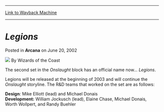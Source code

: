 
---
[Link to Wayback Machine](https://web.archive.org/web/20220119080810/https://magic.wizards.com/en/articles/archive/arcana/legions-2002-06-20)

[_metadata_:author]:- "Wizards of the Coast"
[_metadata_:description]:- "The second set in the Onslaught block has an official name now… Legions. Legions will be released at the beginning of 2003 and will continue the Onslaught storyline. The R&D teams that worked on the set are as follows: Design: Mike Elliott (lead) and Michael DonaisDevelopment: William Jockusch (lead), Elaine Chase, Michael Donais, Worth Wollpert, and Randy Buehler"
[_metadata_:generator]:- "Drupal 7 (http://drupal.org)"
[_metadata_:node]:- "705766"
[_metadata_:publish_date]:- "2002-06-20"
[_metadata_:source]:- "div-main-content"
[_metadata_:title]:- "Legions"
[_metadata_:wayback_capture_timestamp]:- "2022-01-19 08:08:10"
[_metadata_:wayback_raw_url]:- "https://web.archive.org/web/20220119080810id_/https://magic.wizards.com/en/articles/archive/arcana/legions-2002-06-20"
[_metadata_:wayback_url]:- "https://magic.wizards.com/en/articles/archive/arcana/legions-2002-06-20"
---


*Legions*
=========



 Posted in **Arcana**
 on June 20, 2002 






![](https://media.magic.wizards.com/styles/auth_small/public/images/person/wizards_author.jpg)
By Wizards of the Coast











The second set in the *Onslaught* block has an official name now… *Legions*.


Legions will be released at the beginning of 2003 and will continue the *Onslaught* storyline. The R&D teams that worked on the set are as follows:


**Design**: Mike Elliott (lead) and Michael Donais  
**Development:** William Jockusch (lead), Elaine Chase, Michael Donais, Worth Wollpert, and Randy Buehler








